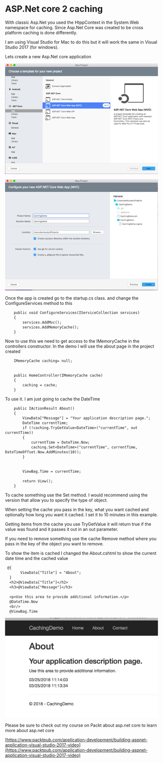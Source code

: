 # ASP.Net core 2 caching

With classic Asp.Net you used the HtppContext in the System.Web namespace for caching. Since Asp.Net Core was created to be cross platform caching is done differently.



I am using Visual Studio for Mac to do this but it will work the same in Visual Studio 2017 (for windows).



Lets create a new Asp.Net core application


![Create Asp.Net core](/images/AspNetCoreMVC.png)





![Asp.net core step 2](/images/AspNetCoreMVC2.png)






Once the app is created go to the startup.cs class. and change the ConfigureServices method to this



        public void ConfigureServices(IServiceCollection services)
        {
            services.AddMvc();
            services.AddMemoryCache();
        }  





Now to use this we need to get access to the IMemoryCache in the controllers constructor.  In the demo I will use the about page in the project created



        IMemoryCache caching= null;


        public HomeController(IMemoryCache cache)
        {
            caching = cache;
        }



To use it. I am just going to cache the DateTime



        public IActionResult About()
        {
            ViewData["Message"] = "Your application description page.";
            DateTime currentTime;
            if (!caching.TryGetValue<DateTime>("currentTime", out currentTime))
            {
                currentTime = DateTime.Now;
                caching.Set<DateTime>("currentTime", currentTime, DateTimeOffset.Now.AddMinutes(10));
            }
        
                
            ViewBag.Time = currentTime;

            return View();
        }



To cache something use the Set method.  I would recommend using the version that allow you to specify the type of object.



When setting the cache you pass in the key, what you want cached and optionally how long you want it cached.  I set it to 10 minutes in this example.



Getting items from the cache you use TryGetValue it will return true if the value was found and it passes it out in an out parameter.



If you need to remove something use the cache Remove method where you pass in the key of the object you want to remove.



To show the item is cached I changed the About.cshtml to show the current date time and the cached value



     @{
           ViewData["Title"] = "About";
      }
      <h2>@ViewData["Title"]</h2>
      <h3>@ViewData["Message"]</h3>

      <p>Use this area to provide additional information.</p>
      @DateTime.Now
      <br/>
      @ViewBag.Time









![Demo](/images/CachedWebsite.png)



Please be sure to check out my course on Packt about asp.net core to learn more about asp.net core



[https://www.packtpub.com/application-development/building-aspnet-application-visual-studio-2017-video](https://www.packtpub.com/application-development/building-aspnet-application-visual-studio-2017-video)

















